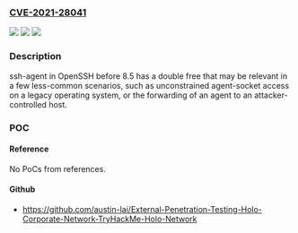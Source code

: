 ### [CVE-2021-28041](https://cve.mitre.org/cgi-bin/cvename.cgi?name=CVE-2021-28041)
![](https://img.shields.io/static/v1?label=Product&message=n%2Fa&color=blue)
![](https://img.shields.io/static/v1?label=Version&message=n%2Fa&color=blue)
![](https://img.shields.io/static/v1?label=Vulnerability&message=n%2Fa&color=brighgreen)

### Description

ssh-agent in OpenSSH before 8.5 has a double free that may be relevant in a few less-common scenarios, such as unconstrained agent-socket access on a legacy operating system, or the forwarding of an agent to an attacker-controlled host.

### POC

#### Reference
No PoCs from references.

#### Github
- https://github.com/austin-lai/External-Penetration-Testing-Holo-Corporate-Network-TryHackMe-Holo-Network

